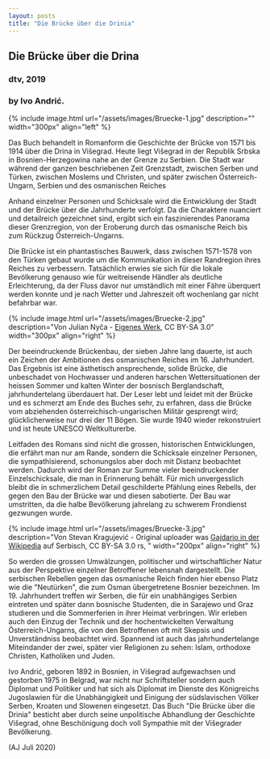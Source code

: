 ```yaml
---
layout: posts
title: "Die Brücke über die Drinia"
---
```



## Die Brücke über die Drina
### dtv, 2019

### by Ivo Andrić.

<!-- ----------------------------------------------------------------------------- -->
<!-- ----------------------------------------------------------------------------- -->

{% include image.html url="/assets/images/Bruecke-1.jpg"
    description=""  width="300px"
    align="left" %}

Das Buch behandelt in Romanform die Geschichte der Brücke von 1571 bis
1914 über die Drina in Višegrad. Heute liegt Višegrad in der Republik
Srbska in Bosnien-Herzegowina nahe an der Grenze zu Serbien. Die Stadt
war während der ganzen beschriebenen Zeit Grenzstadt, zwischen Serben
und Türken, zwischen Moslems und Christen, und später zwischen
Österreich-Ungarn, Serbien und des osmanischen Reiches

Anhand einzelner Personen und Schicksale wird die Entwicklung der
Stadt und der Brücke über die Jahrhunderte verfolgt. Da die
Charaktere nuanciert und detailreich gezeichnet sind, ergibt sich ein
faszinierendes Panorama dieser Grenzregion, von der Eroberung durch
das osmanische Reich bis zum Rückzug Österreich-Ungarns.

Die Brücke ist ein phantastisches Bauwerk, dass zwischen 1571-1578
von den Türken gebaut wurde um die Kommunikation in dieser Randregion
ihres Reiches zu verbessern. Tatsächlich erwies sie sich für die lokale
Bevölkerung genauso wie für weitreisende Händler als deutliche
Erleichterung, da der Fluss davor nur umständlich mit einer Fähre
überquert werden konnte und je nach Wetter und Jahreszeit oft
wochenlang gar nicht befahrbar war.

{% include image.html url="/assets/images/Bruecke-2.jpg"
    description="Von Julian Nyča - <a href='https://commons.wikimedia.org/w/index.php?curid=2623827'> Eigenes Werk</a>, CC BY-SA 3.0"  width="300px"
    align="right" %}

Der beeindruckende Brückenbau, der sieben Jahre lang dauerte, ist
auch ein Zeichen der Ambitionen des osmanischen Reiches im 16. Jahrhundert. Das Ergebnis ist eine ästhetisch ansprechende, solide
Brücke, die unbeschadet von Hochwasser und anderen
harschen Wettersituationen der heissen Sommer und kalten Winter der
bosnisch Berglandschaft, jahrhundertelang überdauert hat. Der Leser
lebt und leidet mit der Brücke und es schmerzt am Ende des Buches
sehr, zu erfahren, dass die Brücke vom abziehenden
österreichisch-ungarischen Militär gesprengt wird; glücklicherweise
nur drei der 11 Bögen. Sie wurde 1940 wieder rekonstruiert und ist
heute UNESCO Weltkulturerbe.

Leitfaden des Romans sind nicht die grossen, historischen
Entwicklungen, die erfährt man nur am Rande, sondern die Schicksale
einzelner Personen, die sympathisierend, schonungslos aber doch mit Distanz
beobachtet werden. Dadurch wird der Roman zur Summe vieler
beeindruckender Einzelschicksale, die man in Erinnerung behält. Für
mich unvergesslich bleibt die in schmerzlichem Detail geschilderte
Pfählung eines Rebells, der gegen den Bau der Brücke war und diesen
sabotierte. Der Bau war umstritten, da die halbe Bevölkerung jahrelang
zu schwerem Frondienst gezwungen wurde. 

{% include image.html url="/assets/images/Bruecke-3.jpg"
    description="Von Stevan Kragujević - Original uploader was <a href='https://commons.wikimedia.org/w/index.php?curid=30539074'>Gajdario in der Wikipedia</a> auf Serbisch, CC BY-SA 3.0 rs, "  width="200px"
    align="right" %}

So werden die grossen Umwälzungen, politischer und wirtschaftlicher
Natur aus der Perspektive einzelner Betroffener lebensnah
dargestellt. Die serbischen Rebellen gegen das osmanische Reich finden
hier ebenso Platz wie die "Neutürken", die zum Osman übergetretene
Bosnier bezeichnen. Im 19. Jahrhundert treffen wir Serben, die für
ein unabhängiges Serbien eintreten und später dann bosnische
Studenten, die in Sarajewo und Graz studieren und die Sommerferien in ihrer
Heimat verbringen. Wir erleben auch den Einzug der Technik und der
hochentwickelten Verwaltung Österreich-Ungarns, die von den
Betroffenen oft mit Skepsis und Unverständniss beobachtet
wird. Spannend ist auch das jahrhundertelange Miteindander der zwei,
später vier Religionen zu sehen: Islam, orthodoxe Christen, Katholiken
und Juden.


Ivo Andrić, geboren 1892 in Bosnien, in Višegrad aufgewachsen und gestorben 1975 in Belgrad, war
nicht nur Schriftsteller sondern auch Diplomat und Politiker und hat
sich als Diplomat im Dienste des  Königreichs Jugoslawien für die
Unabhängigkeit und Einigung der südslavischen Völker Serben, Kroaten
und Slowenen eingesetzt. Das Buch "Die Brücke über die Drinia"
besticht aber durch seine unpolitische Abhandlung der Geschichte
Višegrad, ohne Beschönigung doch voll Sympathie mit der Višegrader Bevölkerung.







(AJ Juli 2020)

<br>
